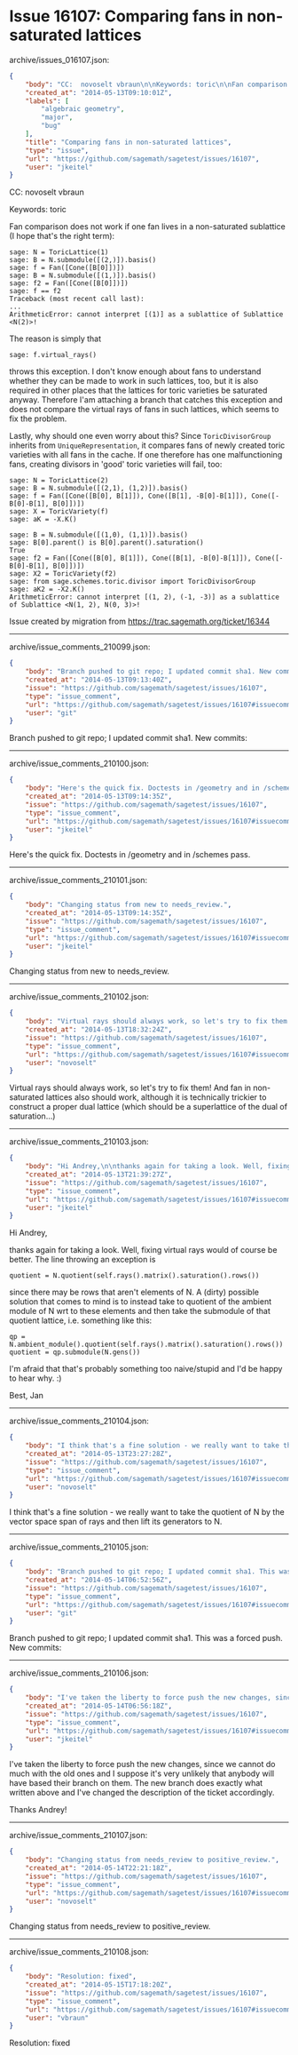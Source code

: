 # Issue 16107: Comparing fans in non-saturated lattices

archive/issues_016107.json:
```json
{
    "body": "CC:  novoselt vbraun\n\nKeywords: toric\n\nFan comparison does not work if one fan lives in a non-saturated sublattice (I hope that's the right term):\n\n\n```\nsage: N = ToricLattice(1) \nsage: B = N.submodule([(2,)]).basis()\nsage: f = Fan([Cone([B[0]])])\nsage: B = N.submodule([(1,)]).basis()\nsage: f2 = Fan([Cone([B[0]])])\nsage: f == f2\nTraceback (most recent call last):\n...\nArithmeticError: cannot interpret [(1)] as a sublattice of Sublattice <N(2)>!\n```\n\n\nThe reason is simply that\n\n```\nsage: f.virtual_rays()\n```\n\nthrows this exception. I don't know enough about fans to understand whether they can be made to work in such lattices, too, but it is also required in other places that the lattices for toric varieties be saturated anyway. Therefore I'am attaching a branch that catches this exception and does not compare the virtual rays of fans in such lattices, which seems to fix the problem.\n\nLastly, why should one even worry about this? Since `ToricDivisorGroup` inherits from `UniqueRepresentation`, it compares fans of newly created toric varieties with all fans in the cache. If one therefore has one malfunctioning fans, creating divisors in 'good' toric varieties will fail, too:\n\n\n```\nsage: N = ToricLattice(2) \nsage: B = N.submodule([(2,1), (1,2)]).basis()\nsage: f = Fan([Cone([B[0], B[1]]), Cone([B[1], -B[0]-B[1]]), Cone([-B[0]-B[1], B[0]])])\nsage: X = ToricVariety(f)\nsage: aK = -X.K()\n\nsage: B = N.submodule([(1,0), (1,1)]).basis()\nsage: B[0].parent() is B[0].parent().saturation()\nTrue\nsage: f2 = Fan([Cone([B[0], B[1]]), Cone([B[1], -B[0]-B[1]]), Cone([-B[0]-B[1], B[0]])])\nsage: X2 = ToricVariety(f2)\nsage: from sage.schemes.toric.divisor import ToricDivisorGroup\nsage: aK2 = -X2.K()\nArithmeticError: cannot interpret [(1, 2), (-1, -3)] as a sublattice of Sublattice <N(1, 2), N(0, 3)>!\n```\n\n\nIssue created by migration from https://trac.sagemath.org/ticket/16344\n\n",
    "created_at": "2014-05-13T09:10:01Z",
    "labels": [
        "algebraic geometry",
        "major",
        "bug"
    ],
    "title": "Comparing fans in non-saturated lattices",
    "type": "issue",
    "url": "https://github.com/sagemath/sagetest/issues/16107",
    "user": "jkeitel"
}
```
CC:  novoselt vbraun

Keywords: toric

Fan comparison does not work if one fan lives in a non-saturated sublattice (I hope that's the right term):


```
sage: N = ToricLattice(1) 
sage: B = N.submodule([(2,)]).basis()
sage: f = Fan([Cone([B[0]])])
sage: B = N.submodule([(1,)]).basis()
sage: f2 = Fan([Cone([B[0]])])
sage: f == f2
Traceback (most recent call last):
...
ArithmeticError: cannot interpret [(1)] as a sublattice of Sublattice <N(2)>!
```


The reason is simply that

```
sage: f.virtual_rays()
```

throws this exception. I don't know enough about fans to understand whether they can be made to work in such lattices, too, but it is also required in other places that the lattices for toric varieties be saturated anyway. Therefore I'am attaching a branch that catches this exception and does not compare the virtual rays of fans in such lattices, which seems to fix the problem.

Lastly, why should one even worry about this? Since `ToricDivisorGroup` inherits from `UniqueRepresentation`, it compares fans of newly created toric varieties with all fans in the cache. If one therefore has one malfunctioning fans, creating divisors in 'good' toric varieties will fail, too:


```
sage: N = ToricLattice(2) 
sage: B = N.submodule([(2,1), (1,2)]).basis()
sage: f = Fan([Cone([B[0], B[1]]), Cone([B[1], -B[0]-B[1]]), Cone([-B[0]-B[1], B[0]])])
sage: X = ToricVariety(f)
sage: aK = -X.K()

sage: B = N.submodule([(1,0), (1,1)]).basis()
sage: B[0].parent() is B[0].parent().saturation()
True
sage: f2 = Fan([Cone([B[0], B[1]]), Cone([B[1], -B[0]-B[1]]), Cone([-B[0]-B[1], B[0]])])
sage: X2 = ToricVariety(f2)
sage: from sage.schemes.toric.divisor import ToricDivisorGroup
sage: aK2 = -X2.K()
ArithmeticError: cannot interpret [(1, 2), (-1, -3)] as a sublattice of Sublattice <N(1, 2), N(0, 3)>!
```


Issue created by migration from https://trac.sagemath.org/ticket/16344





---

archive/issue_comments_210099.json:
```json
{
    "body": "Branch pushed to git repo; I updated commit sha1. New commits:",
    "created_at": "2014-05-13T09:13:40Z",
    "issue": "https://github.com/sagemath/sagetest/issues/16107",
    "type": "issue_comment",
    "url": "https://github.com/sagemath/sagetest/issues/16107#issuecomment-210099",
    "user": "git"
}
```

Branch pushed to git repo; I updated commit sha1. New commits:



---

archive/issue_comments_210100.json:
```json
{
    "body": "Here's the quick fix. Doctests in /geometry and in /schemes pass.",
    "created_at": "2014-05-13T09:14:35Z",
    "issue": "https://github.com/sagemath/sagetest/issues/16107",
    "type": "issue_comment",
    "url": "https://github.com/sagemath/sagetest/issues/16107#issuecomment-210100",
    "user": "jkeitel"
}
```

Here's the quick fix. Doctests in /geometry and in /schemes pass.



---

archive/issue_comments_210101.json:
```json
{
    "body": "Changing status from new to needs_review.",
    "created_at": "2014-05-13T09:14:35Z",
    "issue": "https://github.com/sagemath/sagetest/issues/16107",
    "type": "issue_comment",
    "url": "https://github.com/sagemath/sagetest/issues/16107#issuecomment-210101",
    "user": "jkeitel"
}
```

Changing status from new to needs_review.



---

archive/issue_comments_210102.json:
```json
{
    "body": "Virtual rays should always work, so let's try to fix them! And fan in non-saturated lattices also should work, although it is technically trickier to construct a proper dual lattice (which should be a superlattice of the dual of saturation...)",
    "created_at": "2014-05-13T18:32:24Z",
    "issue": "https://github.com/sagemath/sagetest/issues/16107",
    "type": "issue_comment",
    "url": "https://github.com/sagemath/sagetest/issues/16107#issuecomment-210102",
    "user": "novoselt"
}
```

Virtual rays should always work, so let's try to fix them! And fan in non-saturated lattices also should work, although it is technically trickier to construct a proper dual lattice (which should be a superlattice of the dual of saturation...)



---

archive/issue_comments_210103.json:
```json
{
    "body": "Hi Andrey,\n\nthanks again for taking a look. Well, fixing virtual rays would of course be better.  The line throwing an exception is\n\n```\nquotient = N.quotient(self.rays().matrix().saturation().rows())\n```\n\nsince there may be rows that aren't elements of N. A (dirty) possible solution that comes to mind is to instead take to quotient of the ambient module of N wrt to these elements and then take the submodule of that quotient lattice, i.e. something like this:\n\n```\nqp = N.ambient_module().quotient(self.rays().matrix().saturation().rows())\nquotient = qp.submodule(N.gens())\n```\n\nI'm afraid that that's probably something too naive/stupid and I'd be happy to hear why. :)\n\nBest,\nJan",
    "created_at": "2014-05-13T21:39:27Z",
    "issue": "https://github.com/sagemath/sagetest/issues/16107",
    "type": "issue_comment",
    "url": "https://github.com/sagemath/sagetest/issues/16107#issuecomment-210103",
    "user": "jkeitel"
}
```

Hi Andrey,

thanks again for taking a look. Well, fixing virtual rays would of course be better.  The line throwing an exception is

```
quotient = N.quotient(self.rays().matrix().saturation().rows())
```

since there may be rows that aren't elements of N. A (dirty) possible solution that comes to mind is to instead take to quotient of the ambient module of N wrt to these elements and then take the submodule of that quotient lattice, i.e. something like this:

```
qp = N.ambient_module().quotient(self.rays().matrix().saturation().rows())
quotient = qp.submodule(N.gens())
```

I'm afraid that that's probably something too naive/stupid and I'd be happy to hear why. :)

Best,
Jan



---

archive/issue_comments_210104.json:
```json
{
    "body": "I think that's a fine solution - we really want to take the quotient of N by the vector space span of rays and then lift its generators to N.",
    "created_at": "2014-05-13T23:27:28Z",
    "issue": "https://github.com/sagemath/sagetest/issues/16107",
    "type": "issue_comment",
    "url": "https://github.com/sagemath/sagetest/issues/16107#issuecomment-210104",
    "user": "novoselt"
}
```

I think that's a fine solution - we really want to take the quotient of N by the vector space span of rays and then lift its generators to N.



---

archive/issue_comments_210105.json:
```json
{
    "body": "Branch pushed to git repo; I updated commit sha1. This was a forced push. New commits:",
    "created_at": "2014-05-14T06:52:56Z",
    "issue": "https://github.com/sagemath/sagetest/issues/16107",
    "type": "issue_comment",
    "url": "https://github.com/sagemath/sagetest/issues/16107#issuecomment-210105",
    "user": "git"
}
```

Branch pushed to git repo; I updated commit sha1. This was a forced push. New commits:



---

archive/issue_comments_210106.json:
```json
{
    "body": "I've taken the liberty to force push the new changes, since we cannot do much with the old ones and I suppose it's very unlikely that anybody will have based their branch on them. The new branch does exactly what written above and I've changed the description of the ticket accordingly.\n\nThanks Andrey!",
    "created_at": "2014-05-14T06:56:18Z",
    "issue": "https://github.com/sagemath/sagetest/issues/16107",
    "type": "issue_comment",
    "url": "https://github.com/sagemath/sagetest/issues/16107#issuecomment-210106",
    "user": "jkeitel"
}
```

I've taken the liberty to force push the new changes, since we cannot do much with the old ones and I suppose it's very unlikely that anybody will have based their branch on them. The new branch does exactly what written above and I've changed the description of the ticket accordingly.

Thanks Andrey!



---

archive/issue_comments_210107.json:
```json
{
    "body": "Changing status from needs_review to positive_review.",
    "created_at": "2014-05-14T22:21:18Z",
    "issue": "https://github.com/sagemath/sagetest/issues/16107",
    "type": "issue_comment",
    "url": "https://github.com/sagemath/sagetest/issues/16107#issuecomment-210107",
    "user": "novoselt"
}
```

Changing status from needs_review to positive_review.



---

archive/issue_comments_210108.json:
```json
{
    "body": "Resolution: fixed",
    "created_at": "2014-05-15T17:18:20Z",
    "issue": "https://github.com/sagemath/sagetest/issues/16107",
    "type": "issue_comment",
    "url": "https://github.com/sagemath/sagetest/issues/16107#issuecomment-210108",
    "user": "vbraun"
}
```

Resolution: fixed
